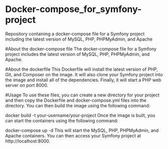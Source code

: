 # Docker-compose_for_symfony-project
Repository containing a docker-compose file for a Symfony project including the latest version of MySQL, PHP, PHPMyAdmin, and Apache

#About the docker-compose file
The docker-compose file for a Symfony project includes the latest version of MySQL, PHP, PHPMyAdmin, and Apache.

#About the dockerfile
This Dockerfile will install the latest version of PHP, Git, and Composer on the image. It will also clone your Symfony project into the image and install all of the dependencies. Finally, it will start a PHP web server on port 8000.

#Usage
To use these files, you can create a new directory for your project and then copy the Dockerfile and docker-compose.yml files into the directory.
You can then build the image using the following command:

docker build -t your-username/your-project 
Once the image is built, you can start the containers using the following command:

docker-compose up -d
This will start the MySQL, PHP, PHPMyAdmin, and Apache containers. You can then access your Symfony project at http://localhost:8000.
